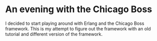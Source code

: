 # An evening with the Chicago Boss

I decided to start playing around with Erlang and the Chicago Boss framework. This is my attempt to figure out the framework with an old tutorial and different version of the framework.
